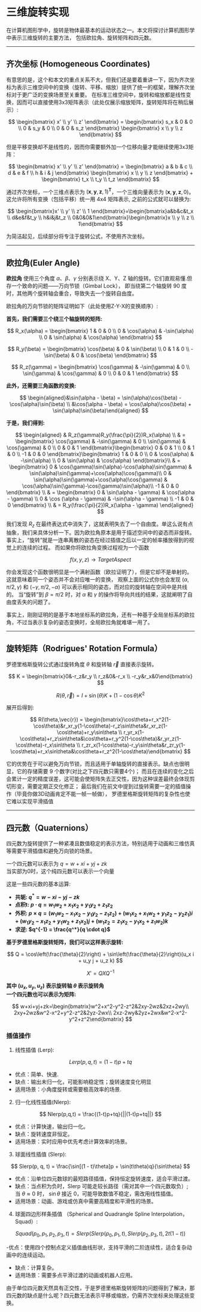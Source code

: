 # 三维旋转实现

在计算机图形学中，旋转是物体最基本的运动状态之一。本文将探讨计算机图形学中表示三维旋转的主要方法，
包括欧拉角、旋转矩阵和四元数。

___

## 齐次坐标 (Homogeneous Coordinates)

有意思的是，这个和本文的重点关系不大，但我们还是要着重讲一下，因为齐次坐标为表示三维空间中的变换（旋转、平移、缩放）提供了统一的框架，理解齐次坐标对于更广泛的变换场景至关重要。
在标准三维空间中，旋转和缩放都是线性变换，因而可以直接使用3x3矩阵表示（此处仅展示缩放矩阵，旋转矩阵将在稍后展示）:

$$
\begin{bmatrix}
x' \\  
y' \\
z'
\end{bmatrix} =
\begin{bmatrix}
s_x & 0 & 0 \\
0 & s_y & 0 \\
0 & 0 & s_z
\end{bmatrix}
\begin{bmatrix}
x \\
y \\
z
\end{bmatrix}
$$

但是平移变换却不是线性的，因而你需要额外加一个位移向量才能继续使用3x3矩阵：

$$
\begin{bmatrix}
x' \\  
y' \\
z'
\end{bmatrix} =
\begin{bmatrix}
a & b & c \\
d & e & f \\
h & i & j
\end{bmatrix}
\begin{bmatrix}
x \\
y \\
z
\end{bmatrix} +
\begin{bmatrix}
t_x \\
t_y \\
t_z
\end{bmatrix}
$$

通过齐次坐标，一个三维点表示为 $(\mathbf{x}, \mathbf{y}, \mathbf{z}, 1)^\mathbf{T}$，一个三维向量表示为 $(\mathbf{x}, \mathbf{y}, \mathbf{z}, 0)$。这允许将所有变换（包括平移）统一用 4x4 矩阵表示,
之前的公式就可以替换为:

$$
\begin{bmatrix}x' \\
y' \\ 
z' \\
1 \end{bmatrix}=\begin{bmatrix}a&b&c&t_x \\
d&e&f&t_y \\ 
h&i&j&t_z \\
0&0&0&1\end{bmatrix}\begin{bmatrix}x \\
y \\
z \\
1\end{bmatrix}
$$

为简洁起见，后续部分将专注于旋转公式，不使用齐次坐标。
___

##  欧拉角(Euler Angle)

**欧拉角**  使用三个角度 $\alpha、\beta、\gamma$ 分别表示绕 X、Y、Z 轴的旋转。它们直观易懂.但存一个致命的问题——万向节锁（Gimbal Lock），
即当绕第二个轴旋转 90 度时，其他两个旋转轴会重合，导致失去一个旋转自由度。

欧拉角的万向节锁的矩阵证明如下（此处使用Z-Y-X的变换顺序）:


__首先，我们需要三个绕三个轴旋转的矩阵:__

$$
R_x(\alpha) = \begin{bmatrix} 1 & 0 & 0 \\
0 & \cos(\alpha) & -\sin(\alpha) \\
0 & \sin(\alpha) & \cos(\alpha) \end{bmatrix} 
$$

$$ 
R_y(\beta) = \begin{bmatrix} \cos(\beta) & 0 & \sin(\beta) \\
0 & 1 & 0 \\
-\sin(\beta) & 0 & \cos(\beta) \end{bmatrix}
$$

$$
R_z(\gamma) = \begin{bmatrix} \cos(\gamma) & -\sin(\gamma) & 0 \\
\sin(\gamma) & \cos(\gamma) & 0 \\
0 & 0 & 1 \end{bmatrix}
$$

__此外，还需要三角函数的变换:__

$$ 
\begin{aligned}&\sin(\alpha - \beta) = \sin(\alpha)\cos(\beta) - \cos(\alpha)\sin(\beta) \\
&\cos(\alpha - \beta) = \cos(\alpha)\cos(\beta) + \sin(\alpha)\sin(\beta)\end{aligned}
$$

__于是，我们得到:__

$$ 
\begin{aligned} 
& R_z(\gamma)R_y(\frac{\pi}{2})R_x(\alpha) \\
& = \begin{bmatrix} \cos(\gamma) & -\sin(\gamma) & 0 \\
\sin(\gamma) & \cos(\gamma) & 0 \\ 
0 & 0 & 1 \end{bmatrix}\begin{bmatrix} 0 & 0 & 1 \\
0 & 1 & 0 \\
-1 & 0 & 0 \end{bmatrix}\begin{bmatrix} 1 & 0 & 0 \\
0 & \cos(\alpha) & -\sin(\alpha) \\ 
0 & \sin(\alpha) & \cos(\alpha) \end{bmatrix}\\
& = \begin{bmatrix} 0 & \cos(\gamma)\sin(\alpha)-\cos(\alpha)\sin(\gamma) & \sin(\alpha)\sin(\gamma)+\cos(\alpha)\cos(\gamma)\\
0 & \sin(\alpha)\sin(\gamma)+\cos(\alpha)\cos(\gamma) & \cos(\alpha)\sin(\gamma)-\cos(\gamma)\sin(\alpha)\\
-1 & 0 & 0 \end{bmatrix} \\
& = \begin{bmatrix} 0 & \sin(\alpha - \gamma) & \cos(\alpha - \gamma) \\ 
0 & \cos (\alpha - \gamma) & -\sin(\alpha - \gamma) \\
-1 & 0 & 0 \end{bmatrix} \\
& = R_y(\frac{\pi}{2})R_x(\alpha - \gamma)
\end{aligned}
$$

我们发现 $R_z$ 在最终表达式中消失了，这就表明失去了一个自由度。单这么说有点抽象，我们来具体分析一下。因为欧拉角原本是用于描述空间中的姿态而非旋转。
事实上，“旋转”就是一连串离散的姿态在经过插值之后以一定的帧率播放得到的视觉上的连续的过程。
而如果你将欧拉角变换过程视为一个函数

$$
f(x, y, z) \rightarrow TargetAspect
$$

你会发现这个函数很明显是一个满射函数（欧拉证明了），但是它却不是单射的。这就意味着同一个姿态并不会对应唯一的变换，
观察上面的公式你也会发现 $(\alpha , \pi/2, \gamma)$ 和 $(-\gamma, \pi/2, -\alpha)$ 可以表示相同的姿态，而对应的旋转轴在空间中是共线的。
当“旋转”到 $\beta=\pi/2$ 时，对 $\alpha$ 和 $\gamma$ 的操作将导向共线的结果，这就阐明了自由度丢失的问题了。

事实上，刚刚证明的是基于本地坐标系的欧拉角，还有一种基于全局坐标系的欧拉角，不过当表示复杂的姿态变换时，全局欧拉角就难堪一用了。

---

## 旋转矩阵（Rodrigues' Rotation Formula）

罗德里格斯旋转公式通过旋转角度 $\theta$ 和旋转轴 $\vec{r}$ 直接表示旋转。

$$
K = \begin{bmatrix}0&-r_z&r_y \\
r_z&0&-r_x \\
-r_y&r_x&0\end{bmatrix} 
$$

$$
R(\theta,\vec{r}) = I + \sin(\theta) K + (1 - \cos\theta)K^2
$$

展开后得到:

$$ 
R(\theta,\vec{r}) = 
\begin{bmatrix}\cos\theta+r_x^2(1-\cos\theta)&r_xr_y(1-\cos\theta)-r_z\sin\theta&r_xr_z(1-\cos\theta)+r_y\sin\theta \\
r_yr_x(1-\cos\theta)+r_z\sin\theta&\cos\theta+r_y^2(1-\cos\theta)&r_yr_z(1-\cos\theta)-r_x\sin\theta \\
r_zr_x(1-\cos\theta)-r_y\sin\theta&r_zr_y(1-\cos\theta)+r_x\sin\theta&\cos\theta+r_z^2(1-\cos\theta)\end{bmatrix} 
$$

它的优势在于可以避免万向节锁，而且适用于单轴旋转的直接表示。缺点也很明显，它的存储需要 9 个数字(对比之下四元数只需要4个)；
而且在连续的变化之后会累计一定的精度误差，这可能会使矩阵失去正交性，因为这种误差最终会体现剪切形变，需要定期正交化修正；
最后我们在前文中提到过旋转需要一定的插值操作（毕竟你做3D动画肯定不能一帧一帧做），
罗德里格斯旋转矩阵的复杂性也使它难以实现平滑插值
___
## 四元数（Quaternions）
四元数为旋转提供了一种紧凑且数值稳定的表示方法，特别适用于动画和三维仿真等需要平滑插值和避免万向锁的场景。

一个四元数可以表示为 $q = w + xi + yj + zk$\
当实部为0时，这个纯四元数可以表示一个向量

这是一些四元数的基本运算:
- __共轭: $q^* = w - xi - yj - zk$__
- __点积t: $p \cdot q= w_1w_2 + x_1x_2 + y_1y_2 + z_1z_2$__
- __外积: $p\times q=(w_1w_2-x_1x_2-y_1y_2-z_1z_2)+(w_1x_2+x_1w_2+y_1z_2-y_2z_1)i+(w_1y_2-x_1z_2+y_1w_2+z_1x_2)j+(w_1z_2=z_1x_2-y_1x_2+z_1w_2)k$__
- __求逆: $q^{-1} = \frac{q^*}{q \cdot q}$__

__基于罗德里格斯旋转矩阵，我们可以这样表示旋转:__

$$
Q = \cos\left(\frac{\theta}{2}\right) + \sin\left(\frac{\theta}{2}\right)(u_x i + u_y j + u_z k) 
$$

$$ 
X' = QXQ^{-1} 
$$

__其中 $(u_x, u_y, u_z)$ 表示旋转轴 $\theta$ 表示旋转角__\
__一个四元数也可以表示为矩阵:__

$$
w+xi+yj+zk=\begin{bmatrix}w^2+x^2-y^2-z^2&2xy-2wz&2xz+2wy\\
2xy+2wz&w^2-x^2+y^2-z^2&2yz-2wx\\
2xz-2wy&2yz+2wx&w^2-x^2-y^2+z^2\end{bmatrix} 
$$

### 插值操作
1. 线性插值 (Lerp):

$$
Lerp(p, q, t) = (1-t)p+tq 
$$

   - 优点：简单、快速.
   - 缺点：输出未归一化，可能影响稳定性；旋转速度变化明显
   - 适用场景：小角度旋转或需要极高效率的场景.
2. 归一化线性插值(Nlerp):

$$ 
Nlerp(p,q,t) = \frac{(1-t)p+tq}{||(1-t)p+tq||}
$$

  - 优点：计算快速，输出归一化。
  - 缺点：旋转速度非恒定。
  - 适用场景：实时应用中优先考虑计算效率的场景。
3. 球面线性插值 (Slerp):

$$ 
Slerp(p, q, t) = \frac{\sin[(1 - t)\theta]p + \sin(t\theta)q}{\sin\theta}
$$

- 优点：沿单位四元数球的最短路径插值，保持恒定旋转速度，适合平滑过渡。
- 缺点：当点积为负时，Slerp 可能走较长路径（需对其中一个四元数取负）;
  当 $\theta \approx 0$ 时， $\sin\theta$ 接近 0，可能导致数值不稳定，需改用线性插值。
- 适用场景：动画、游戏或仿真中需要高精度和平滑性的场景。
4. 球面四边形样条插值 （Spherical and Quadrangle Spline Interpolation，Squad）:

$$ 
Squad(p_0,p_1,p_2,p_3,t) = Slerp(Slerp(p_0,p_1,t),Slerp(p_2,p_3,t),2t(1-t))
$$

   -优点：使用四个控制点定义插值曲线形状，支持平滑的二阶连续性，适合复杂动画中的连续运动。
   - 缺点：计算复杂。
   - 适用场景：需要多点平滑过渡的动画或机器人应用。

由于单位四元数天然具有正交性，于是罗德里格斯旋转矩阵的问题得到了解决，那四元数的缺点是什么呢？四元数无法表示平移或缩放，仍需齐次坐标来处理这些变换。
